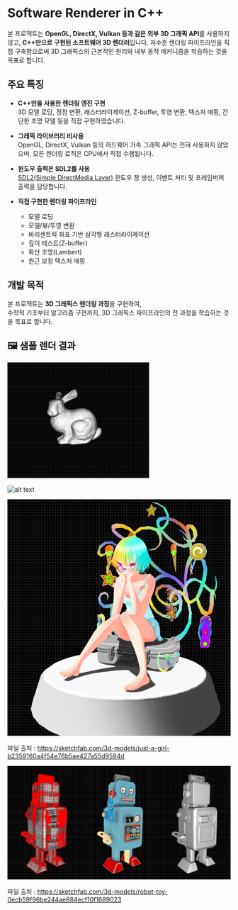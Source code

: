 # Software Renderer in C++

본 프로젝트는 **OpenGL, DirectX, Vulkan 등과 같은 외부 3D 그래픽 API**를 사용하지 않고, **C++만으로 구현된 소프트웨어 3D 렌더러**입니다. 저수준 렌더링 파이프라인을 직접 구축함으로써 3D 그래픽스의 근본적인 원리와 내부 동작 메커니즘을 학습하는 것을 목표로 합니다.

## 주요 특징

- **C++만을 사용한 렌더링 엔진 구현**  
  3D 모델 로딩, 정점 변환, 래스터라이제이션, Z-buffer, 투영 변환, 텍스처 매핑, 간단한 조명 모델 등을 직접 구현하였습니다.
  
- **그래픽 라이브러리 비사용**  
  OpenGL, DirectX, Vulkan 등의 하드웨어 가속 그래픽 API는 전혀 사용하지 않았으며, 모든 렌더링 로직은 CPU에서 직접 수행됩니다.

- **윈도우 출력은 SDL2를 사용**  
  [SDL2(Simple DirectMedia Layer)](https://www.libsdl.org/) 윈도우 창 생성, 이벤트 처리 및 프레임버퍼 출력을 담당합니다.

- **직접 구현한 렌더링 파이프라인**
  - 모델 로딩
  - 모델/뷰/투영 변환
  - 바리센트릭 좌표 기반 삼각형 래스터라이제이션
  - 깊이 테스트(Z-buffer)
  - 확산 조명(Lambert)
  - 원근 보정 텍스처 매핑

## 개발 목적

본 프로젝트는 **3D 그래픽스 렌더링 과정**을 구현하여,  
수학적 기초부터 알고리즘 구현까지, 3D 그래픽스 파이프라인의 전 과정을 학습하는 것을 목표로 합니다.


## 🖼️ 샘플 렌더 결과

![bunny render](screenshot/bunny.gif)





![alt text](screenshot/girl.gif)


![alt text](screenshot/girl.png)



파일 출처 : https://sketchfab.com/3d-models/just-a-girl-b2359160a4f54e76b5ae427a55d9594d








![alt text](screenshot/robot.png)



파일 출처 : https://sketchfab.com/3d-models/robot-toy-0ecb59f96be244ae884ecf10f1689023
